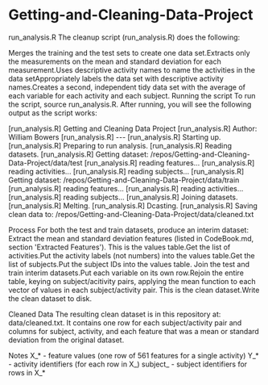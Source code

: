 # Getting-and-Cleaning-Data-Project

run_analysis.R
The cleanup script (run_analysis.R) does the following:

Merges the training and the test sets to create one data set.Extracts only the measurements on the mean and standard deviation for each measurement.Uses descriptive activity names to name the activities in the data setAppropriately labels the data set with descriptive activity names.Creates a second, independent tidy data set with the average of each variable for each activity and each subject.
Running the script
To run the script, source run_analysis.R. After running, you will see the following output as the script works:

[run_analysis.R] Getting and Cleaning Data Project 
[run_analysis.R] Author: William Bowers 
[run_analysis.R] --- 
[run_analysis.R] Starting up. 
[run_analysis.R] Preparing to run analysis. 
[run_analysis.R] Reading datasets. 
[run_analysis.R] Getting dataset: /repos/Getting-and-Cleaning-Data-Project/data/test 
[run_analysis.R]   reading features... 
[run_analysis.R]   reading activities... 
[run_analysis.R]   reading subjects... 
[run_analysis.R] Getting dataset: /repos/Getting-and-Cleaning-Data-Project/data/train 
[run_analysis.R]   reading features... 
[run_analysis.R]   reading activities... 
[run_analysis.R]   reading subjects... 
[run_analysis.R] Joining datasets. 
[run_analysis.R] Melting. 
[run_analysis.R] Dcasting. 
[run_analysis.R] Saving clean data to: /repos/Getting-and-Cleaning-Data-Project/data/cleaned.txt 

Process
For both the test and train datasets, produce an interim dataset:
Extract the mean and standard deviation features (listed in CodeBook.md, section 'Extracted Features'). This is the values table.Get the list of activities.Put the activity labels (not numbers) into the values table.Get the list of subjects.Put the subject IDs into the values table.
Join the test and train interim datasets.Put each variable on its own row.Rejoin the entire table, keying on subject/acitivity pairs, applying
 the mean function to each vector of values in each subject/activity 
pair. This is the clean dataset.Write the clean dataset to disk.

Cleaned Data
The resulting clean dataset is in this repository at: data/cleaned.txt.
 It contains one row for each subject/activity pair and columns for 
subject, activity, and each feature that was a mean or standard 
deviation from the original dataset.

Notes
X_* - feature values (one row of 561 features for a single activity)
Y_* - activity identifiers (for each row in X_)
subject_ - subject identifiers for rows in X_*
